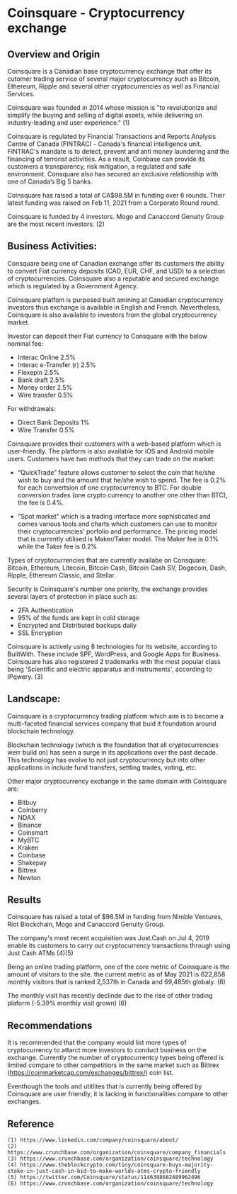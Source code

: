 # Coinsquare - Cryptocurrency exchange

## Overview and Origin

Coinsquare is a Canadian base cryptocurrency exchange that offer its cutomer trading service of several major cryptocurrency such as Bitcoin, Ethereum, Ripple and several other cryptocurrencies as well as Financial Services.

Coinsquare was founded in 2014 whose mission is "to revolutionize and simplify the buying and selling of digital assets, while delivering on industry-leading and user experience." (1)

Coinsquare is regulated by Financial Transactions and Reports Analysis Centre of Canada (FINTRAC) - Canada's financial intelligence unit. FINTRAC's mandate is to detect, prevent and anti money laundering and the financing of terrorist activities. As a result, Coinbase can provide its customers a transparency, risk mitigation, a regulated and safe environment. Consquare also has secured an exclusive relationship with one of Canada’s Big 5 banks.

Coinsquare has raised a total of CA$98.5M in funding over 6 rounds. Their latest funding was raised on Feb 11, 2021 from a Corporate Round round.
    
Coinsquare is funded by 4 investors. Mogo and Canaccord Genuity Group are the most recent investors. (2)
    

## Business Activities:

Consquare being one of Canadian exchange offer its customers the ability to convert Fiat currency deposits (CAD, EUR, CHF, and USD) to a selection of cryptocurrencies. Coinsquare also a reputable and secured exchange which is regulated by a Government Agency.

Coinsquare platfom is purposed built amining at Canadian cryptocurrency investors thus exchange is available in English and French. Nevertheless, Coinsquare is also available to investors from the global cryptocurrency market.

Investor can deposit their Fiat currency to Consquare with the below nominal fee:

* Interac Online	2.5%
* Interac e-Transfer (r)	2.5%
* Flexepin	2.5%
* Bank draft	2.5%
* Money order	2.5%
* Wire transfer	0.5%

For withdrawals:

* Direct Bank Deposits	1%
* Wire Transfer	0.5%

Coinsquare provides their customers with a web-based platform which is user-friendly. The platform is also available for iOS and Android mobile users. Customers have two methods that they can trade on the market: 

* “QuickTrade” feature allows customer to select the coin that he/she wish to buy and the amount that he/she wish to spend. The fee is 0.2% for each convertsion of one cryptocurrency to BTC. For double conversion trades (one crypto currency to another one other than BTC), the fee is 0.4%.

* "Spot market" which is a trading interface more sophisticated and comes various tools and charts which customers can use to monitor their cryptocurrencies' porfolio and performance. The pricing model that is currently utilised is Maker/Taker model. The Maker fee is 0.1% while the Taker fee is 0.2%

Types of cryptocurrencies that are currently availabe on Consquare:  Bitcoin, Ethereum, Litecoin, Bitcoin Cash, Bitcoin Cash SV, Dogecoin, Dash, Ripple, Ethereum Classic, and Stellar.

Security is Coinsquare's number one priority, the exchange provides  several layers of protection in place such as:

* 2FA Authentication
* 95% of the funds are kept in cold storage
* Encrypted and Distributed backups daily
* SSL Encryption

Coinsquare is actively using 8 technologies for its website, according to BuiltWith. These include SPF, WordPress, and Google Apps for Business. Coinsquare has also registered 2 trademarks with the most popular class being 'Scientific and electric apparatus and instruments', according to IPqwery. (3)


## Landscape:

Coinsquare is a cryptocurrency trading platform which aim is to become a multi-faceted financial services company that buid it foundation around blockchain technology.

Blockchain technology (which is the foundation that all cryptocurrencies werr build on) has seen a surge in its applications over the past decade. This technology has evolve to not just cryptocurrency but into other applications in include fund transfers, settling trades, voting, etc.

Other major cryptocurrency exchange in the same domain with Coinsquare are:

* Bitbuy
* Coinberry
* NDAX
* Binance
* Coinsmart
* MyBTC
* Kraken
* Coinbase
* Shakepay
* Bittrex
* Newton

## Results

Coinsquare has raised a total of $98.5M in funding from Nimble Ventures, Riot Blockchain, Mogo and Canaccord Genuity Group. 

The company's most recent acquisition was Just.Cash on Jul 4, 2019 enable its customers to carry out cryptocurrency transactions through using Just Cash ATMs (4)(5)

Being an online trading platform, one of the core metric of Coinsquare is the amount of visitors to the site. the current metric as of May 2021 is 622,858 monthly visitors that is ranked 2,537th in Canada and 69,485th globaly. (6)

The monthly visit has recently declinde due to the rise of other trading plaform (-5.39% monthly visit grown) (6)


## Recommendations

It is recommended that the company would list more types of cryptocurrency to attarct more investors to conduct business on the exchange. Currently the number of cryptocurrentcy types being offered is limited compare to other competitiors in the same market such as Bittrex (https://coinmarketcap.com/exchanges/bittrex/) coin list. 

Eventhough the tools and utitlites that is currently being offered by Coinsquare are user friendly, it is lacking in functionalities compare to other exchanges.


## Reference
    (1) https://www.linkedin.com/company/coinsquare/about/ 
    (2) https://www.crunchbase.com/organization/coinsquare/company_financials
    (3) https://www.crunchbase.com/organization/coinsquare/technology
    (4) https://www.theblockcrypto.com/tiny/coinsquare-buys-majority-stake-in-just-cash-in-bid-to-make-worlds-atms-crypto-friendly
    (5) https://twitter.com/Coinsquare/status/1146388682489962496
    (6) https://www.crunchbase.com/organization/coinsquare/technology
